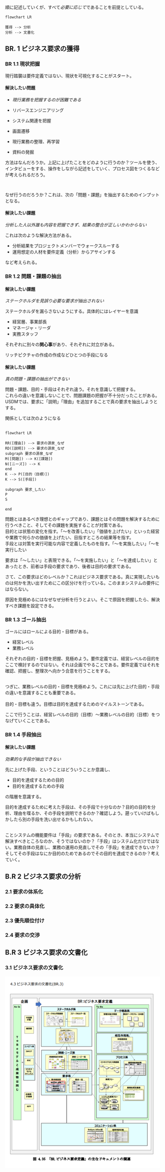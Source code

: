 順に記述していくが、すべて*必要に応じて*であることを前提としている。


```mermaid
flowchart LR

獲得 --> 分析
分析 --> 文書化

```
## BR. 1 ビジネス要求の獲得

### BR 1.1 現状把握

現行踏襲は要件定義ではない、現状を可視化することがスタート。


#### 解決したい問題

- *現行業務を把握するのが困難である*

- リバースエンジニアリング
- システム関連を把握
- 画面遷移
- 現行業務の整理、再学習
- 資料の発掘

方法はなんだろうか。上記に上げたことをどのように行うのか？ツールを使う、インタビューをする、操作をしながら記述をしていく、プロセス図をつくるなどが考えられるだろう。  

<br>

なぜ行うのだろうか？これは、次の「問題・課題」を抽出するためのインプットとなる。  


#### 解決したい課題

*分析した人以外誰も内容を把握できず、結果の整合が正しいかわからない*

これは次のような解決方法がある。

- 分析結果をプロジェクトメンバーでウォークスルーする
- 運用想定の人材を要件定義（分析）からアサインする

など考えられる。


### BR 1.2 問題・課題の抽出

#### 解決したい課題

*ステークホルダを見誤り必要な要求が抽出されない*

ステークホルダを漏らさないようにする。具体的にはレイヤーを意識  

- 経営層、事業部長
- マネージャ・リーダ
- 実務スタッフ

それぞれに別々の<b>関心事</b>があり、それぞれに対立がある。

リッチピクチャの作成の作成などひとつの手段になる


#### 解決したい課題

*真の問題・課題の抽出ができない*

問題・課題、目的・手段はそれぞれ違う。それを意識して把握する。  
これらの違いを意識しないことで、問題課題の把握が不十分だったことがある。USDMでは、要求に「説明」「理由」を追加することで真の要求を抽出しようとする。

関係としては次のようになる

```mermaid

flowchart LR

RR([理由]) --> 要求の源泉_なぜ
RD([説明]) --> 要求の源泉_なぜ
subgraph 要求の源泉_なぜ
M([問題]) --> K([課題])
N([ニーズ]) --> K
end
K --> P([目的（目標）])
K --> S([手段])

subgraph 要求_したい
P
S

end

```

問題とはあるべき理想とのギャップであり、課題とはその問題を解決するために行うべきこと、そしてその課題を実施することが対策である。  
<bt>
目的とは状態の変化を指す。「～を改善したい」「価値を上げたい」といった経営や業務で何らかの価値を上げたい、目指すところの結果等を指す。  
手段とは対策を実行可能な内容で定義したものを指す。「～を実施したい」「～を実行したい  

<bt>

要求は「～したい」と表現できる。「～を実施したい」と「～を達成したい」とあったとき、前者は手段の要求であり、後者は目的の要求である。  

さて、この要求はどのレベルか？これはビジネス要求である。真に実現したいものは何かを洗い出すためにこの区分けを行っている。このままシステムの要件にはならない。  


原因を見極めるにはなぜなぜ分析を行うとよい。そこで原因を把握したら、解決すべき課題を設定できる。

### BR 1.3 ゴール抽出

ゴールにはロールによる目的・目標がある。
- 経営レベル
- 業務レベル


それぞれの目的・目標を把握、見極めよう。要件定義では、経営レベルの目的をここで検討するのではない。それは企画でやることである。要件定義ではそれを確認、把握し、整理次へ向かう合意を行うことをする。  
<br>

つぎに、業務レベルの目的・目標を見極めよう。これには先に上げた目的・手段の違いを意識することも重要である。  
<br>
目的・目標も違う。目標は目的を達成するためのマイルストーンである。  

ここで行うことは、経営レベルの目的（目標）～業務レベルの目的（目標）をつなげていくことである。

### BR 1.4 手段抽出


#### 解決したい課題

*効果的な手段が抽出できない*

先に上げた手段、ということはどういうことか意識し、

- 目的を達成するための目的
- 目的を達成するための手段

の階層を意識する。  

目的を達成するために考えた手段は、その手段で十分なのか？目的の目的を分析、理由を喋るか、その手段を説明できるのか？確認しよう。遡っていけばもしかしたら別の手段を洗い出せるかもしれない。  
<br>  

ことシステムの機能要件は「手段」の要求である。そのとき、本当にシステムで解決すべきところなのか、そうではないのか？「手段」はシステム化だけではない。業務自体の見直し、業務の運用の見直しでその「手段」を達成できないか？そしてその手段はなにか目的のためであるのでその目的を達成できるのか？考えていく。  

## B.R 2 ビジネス要求の分析  

### 2.1 要求の体系化

### 2.2 要求の具体化

### 2.3 優先順位付け

### 2.4 要求の交渉

## B.R 3 ビジネス要求の文書化 

### 3.1 ビジネス要求の文書化

![i](../image/br3.png)


